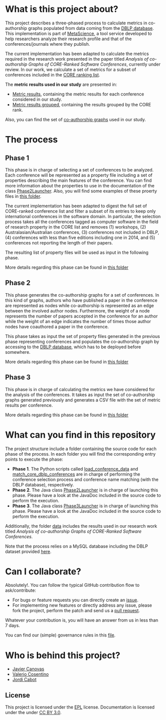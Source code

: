 What is this project about?
===========================

This project describes a three-phased process to calculate metrics in co-authorship graphs populated from data coming from the [DBLP database](http://dblp.l3s.de). This implementation is part of [MetaScience](https://github.com/SOM-Research/metaScience), a tool service developed to help researchers analyze their research profile and that of the conferences/journals where they publish.

The current implementation has been adapted to calculate the metrics required in the research work presented in the paper titled *Analysis of co-authorship Graphs of CORE-Ranked Software Conferences*, currently under review. In our work, we calculate a set of metrics for a subset of conferences included in the [CORE ranking list](http://www.core.edu.au/). 

The **metric results used in our study** are presented in:
 - [Metric results](data/phase3-results.xlsx), containing the metric results for each conference considered in our study.
 - [Metric results grouped](data/phase3-results-groupedPerCORERank.xlsx), containing the results grouped by the CORE rank. 
 
Also, you can find the set of [co-authorship graphs](data/graphs) used in our study.

The process
===========

Phase 1
-------

This phase is in charge of selecting a set of conferences to be analyzed. Each conference will be represented as a property file including a set of properties describing the main features of the conference. You can find more information about the properties to use in the documentation of the class [Phase2Launcher](phase2/src/som/metascience/Phase2Launcher.java). Also, you will find some examples of these proerty files in [this folder](data/importData).
 
The current implementation has been adapted to digest the full set of CORE-ranked conference list and filter a subset of its entries to keep only international conferences in the software domain. In particular, the selection process takes all the conferences tagged as computer software in the field of research property in the CORE list and removes (1) workshops, (2) Australasian/Australian conferences, (3) conferences
not included in DBLP, (4) conferences with less than five editions including one in 2014, and (5) conferences not reporting the length of their papers.

The resulting list of property files will be used as input in the following phase.

More details regarding this phase can be found in [this folder](phase1)

Phase 2
-------

This phase generates the co-authorship graphs for a set of conferences. In this kind of graphs, authors who have published a paper in the conference are represented as nodes while co-authorship is represented as an edge between the involved author nodes. Furthermore, the weight of a node represents the number of papers accepted in the conference for an author while the weight of an edge indicates the number of times those author nodes have coauthored a paper in the conference.  

This phase takes as input the set of property files generated in the previous phase representing conferences and populates the co-authorship graph by accessing to the [DBLP database](http://dblp.l3s.de), which has to be deployed before somewhere. 

More details regarding this phase can be found in [this folder](phase2)

Phase 3
-------

This phase is in charge of calculating the metrics we have considered for the analysis of the conferences. It takes as input the set of co-authorship graphs generated previously and generates a CSV file with the set of metric results per conference.

More details regarding this phase can be found in [this folder](phase3)

What can you find in this repository
====================================

The project structure include a folder containing the source code for each phase of the process. In each folder you will find the corresponding entry points to execute the phase:

 - **Phase 1**. The Python scripts called [load_conference_data](phase1/load_conference_data.py) and [match_core_dblp_conferences](phase1/match_core_dblp_conferences.py) are in charge of performing the conference selection process and conference name matching (with the DBLP database), respectively.
 - **Phase 2**. The Java class [Phase2Launcher](phase2/src/som/metascience/Phase2Launcher) is in charge of launching this phase. Please have a look at the JavaDoc included in the source code to perform the execution.
 - **Phase 3**. The Java class [Phase3Launcher](phase3/src/som/metascience/Phase3Launcher) is in charge of launching this phase. Please have a look at the JavaDoc included in the source code to perform the execution.

Additionally, the folder [data](data) includes the results used in our research work titled *Analysis of co-authorship Graphs of CORE-Ranked Software Conferences*.

Note that the process relies on a MySQL database including the DBLP dataset provided [here](http://dblp.l3s.de).

Can I collaborate?
==================

Absolutely!. You can follow the typical GitHub contribution flow to ask/contribute:

 - For bugs or feature requests you can directly create an [issue](https://github.com/SOM-Research/metaScience-SoftwareConferences/issues). 
 - For implementing new features or directly address any issue, please fork the project, perform the patch and send us a [pull request](https://github.com/SOM-Research/metaScience-SoftwareConferences/pulls).

Whatever your contribution is, you will have an answer from us in less than 7 days.

You can find our (simple) governance rules in this [file](GOVERNANCE.md).

Who is behind this project?
===========================

* [Javier Canovas](http://github.com/jlcanovas/ "Javier Canovas")
* [Valerio Cosentino](https://github.com/valeriocos "Valerio Cosentino")
* [Jordi Cabot](http://github.com/jcabot/ "Jordi Cabot")

License
---
This project is licensed under the [EPL](http://www.eclipse.org/legal/epl-v10.html) license. Documentation is licensed under the under [CC BY 3.0](http://creativecommons.org/licenses/by/3.0/).